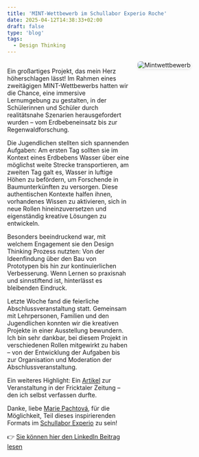 ```yaml
---
title: 'MINT-Wettbewerb im Schullabor Experio Roche'
date: 2025-04-12T14:38:33+02:00
draft: false
type: 'blog'
tags: 
  - Design Thinking
---
```


<div style="display: flex; align-items: flex-start; gap: 20px; flex-wrap: wrap;">
  <!-- Text links -->
  <div style="flex: 2; min-width: 250px;">
    <p>
      Ein großartiges Projekt, das mein Herz höherschlagen lässt! Im Rahmen eines zweitägigen MINT-Wettbewerbs hatten wir die Chance, eine immersive Lernumgebung zu gestalten, in der Schülerinnen und Schüler durch realitätsnahe Szenarien herausgefordert wurden – vom Erdbebeneinsatz bis zur Regenwaldforschung.</p><p>Die Jugendlichen stellten sich spannenden Aufgaben: Am ersten Tag sollten sie im Kontext eines Erdbebens Wasser über eine möglichst weite Strecke transportieren, am zweiten Tag galt es, Wasser in luftige Höhen zu befördern, um Forschende in Baumunterkünften zu versorgen. Diese authentischen Kontexte halfen ihnen, vorhandenes Wissen zu aktivieren, sich in neue Rollen hineinzuversetzen und eigenständig kreative Lösungen zu entwickeln.</p><p>Besonders beeindruckend war, mit welchem Engagement sie den Design Thinking Prozess nutzten: Von der Ideenfindung über den Bau von Prototypen bis hin zur kontinuierlichen Verbesserung. Wenn Lernen so praxisnah und sinnstiftend ist, hinterlässt es bleibenden Eindruck.</p><p>Letzte Woche fand die feierliche Abschlussveranstaltung statt. Gemeinsam mit Lehrpersonen, Familien und den Jugendlichen konnten wir die kreativen Projekte in einer Ausstellung bewundern. Ich bin sehr dankbar, bei diesem Projekt in verschiedenen Rollen mitgewirkt zu haben – von der Entwicklung der Aufgaben bis zur Organisation und Moderation der Abschlussveranstaltung.</p><p>Ein weiteres Highlight: Ein <a href="https://siegristlk.github.io/meine-website/img/blog/zeitung_mintwettbewerb.png" target="_blank">Artikel</a> zur Veranstaltung in der Fricktaler Zeitung – den ich selbst verfassen durfte.</p><p>Danke, liebe <a href="https://www.linkedin.com/in/marie-pachtová-leiterin-schullabor/" target="_blank">Marie Pachtová</a>, für die Möglichkeit, Teil dieses inspirierenden Formats im <a href="https://basel.lehre.roche.com/experio/" target="_blank">Schullabor Experio</a> zu sein!
    </p>
    <p>
      👉 <a href="https://www.linkedin.com/feed/update/urn:li:activity:7315717902152667136/" target="_blank">Sie können hier den LinkedIn Beitrag lesen</a>
    </p>
  </div>

  <!-- Bild rechts -->
  <div style="flex: 1; min-width: 200px;">
    <img src="/meine-website/img/blog/mintwettbewerb.png" alt="Mintwettbewerb" style="max-width: 80%; height: auto; border-radius: 6px; box-shadow: 0 2px 6px rgba(0,0,0,0.1);" />
  </div>
</div>



